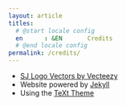 ```yaml
---
layout: article
titles:
  # @start locale config
  en      : &EN       Credits
  # @end locale config
permalink: /credits/
---
```


- [SJ Logo Vectors by Vecteezy](https://www.vecteezy.com/vector-art/2962907-sj-logo-monogram-with-pillar-shape-designs-template)
- Website powered by [Jekyll](http://jekyllrb.com/)
- Using the [TeXt Theme](https://github.com/kitian616/jekyll-TeXt-theme)
